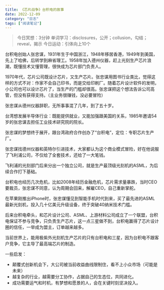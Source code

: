 ```yaml
---
title: 《芯片战争》台积电的故事
date: 2022-12-09
category: "日志"
tags: ["阅读笔记"]
---
```


> 今日冥想：3分钟
> 单词学习：disclosures，公开；collusion，勾结；reveal，揭示
> 今日运动：引体向上10个


台积电创始人张忠谋，1931年生于中国浙江，1948年移居香港，1949年到美国，先上了哈佛，后转学到麻省理工。1958年加入德州仪器，赶上光刻生产芯片浪潮，既懂技术又懂管理，很快成为芯片部门负责人。

1970年代，芯片公司既设计芯片，又生产芯片。张忠谋用图书行业类比，觉得这样的方式不对：作家不会自己印书，而是交给印刷厂。随着芯片设计软件的发明，小公司也可以设计芯片了，当生产的门槛却很高。张忠谋把这个想法告诉公司高管，但没有获得支持。（主业务很赚钱，没必要冒险）

张忠谋从德州仪器辞职，无所事事混了几年，到了五十岁。

台湾想发展半导体行业：既能提供就业，又能加强跟美国的关系，1985年邀请54岁的张忠谋去担任工业技术研究院的院长。

张忠谋的梦想终于展开，跟台湾政府合作创办了“台积电”，定位：专职芯片生产厂。

张忠谋找德州仪器和英特尔引进技术，大家都认为这个商业模式冒险，好在他说服了飞利浦公司，不仅给了全套技术，还给了一大笔钱。

飞利浦的光刻部门后来分出一个独立公司，就是生产最顶级光刻机的ASML，为后续合作打下基础。

台积电也经历几次危机，比如2008年经历金融危机，芯片需求量暴跌，当时CEO要裁员，张忠谋不同意，认为周期会回来，解雇CEO，自己重新掌舵。

在苹果刚推出iPhone时，张忠谋懂见到智能手机时代到来，买了最先进的ASML最新光刻机，投入几十亿美元升级设备，终于突破40纳米技术门槛。

后来台积电牵头，和芯片设计公司、ASML、上游材料公司成立了一个联盟，台积电保证不参与竞争，只负责生产芯片，这一点三星做不到，台积电赢得了芯片设计圈的信任，一举成为盟主，订单越来越多。

当前世界上，能用极紫外光刻机生产芯片的只有台积电和三星，因为台积电不跟客户竞争，它主导了最高端芯片的制造。


一些启发：

- 颠覆式创新机会下，大公司被当前收益曲线限制住，看不上小众市场（可能是未来）
- 越复杂的行业，越需要分工协作，占据自己的生态位，共同进化。
- 成功需要运气和时机，有梦想和愿景的人，会在关键时刻坚决投入。

